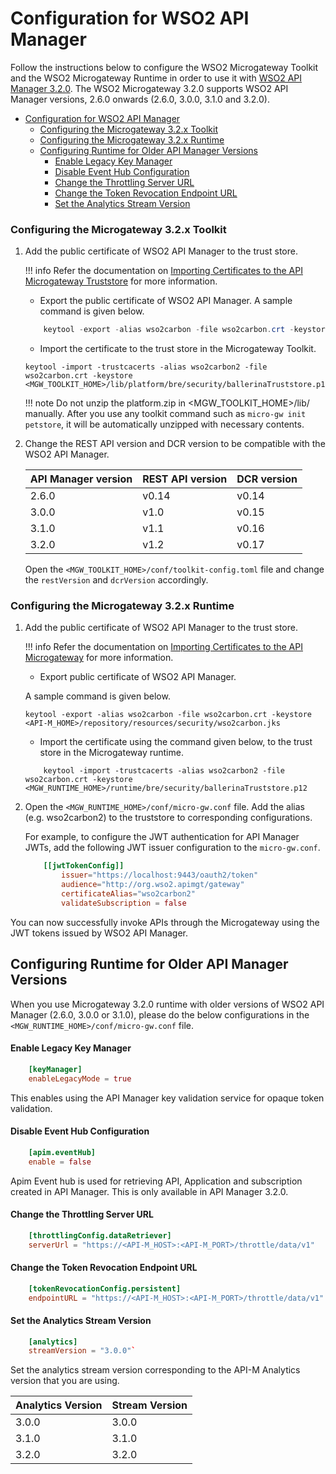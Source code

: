 # Configuration for WSO2 API Manager

Follow the instructions below to configure the WSO2 Microgateway Toolkit and the WSO2 Microgateway Runtime in order to use it with [WSO2 API Manager 3.2.0](https://apim.docs.wso2.com/en/3.2.0/). The WSO2 Microgateway 3.2.0 supports WSO2 API Manager versions, 2.6.0 onwards (2.6.0, 3.0.0, 3.1.0 and 3.2.0).

- [Configuration for WSO2 API Manager](#configuration-for-wso2-api-manager)
    - [Configuring the Microgateway 3.2.x Toolkit](#configuring-the-microgateway-32x-toolkit)
    - [Configuring the Microgateway 3.2.x Runtime](#configuring-the-microgateway-32x-runtime)
  - [Configuring Runtime for Older API Manager Versions](#configuring-runtime-for-older-api-manager-versions)
      - [Enable Legacy Key Manager](#enable-legacy-key-manager)
      - [Disable Event Hub Configuration](#disable-event-hub-configuration)
      - [Change the Throttling Server URL](#change-the-throttling-server-url)
      - [Change the Token Revocation Endpoint URL](#change-the-token-revocation-endpoint-url)
      - [Set the Analytics Stream Version](#set-the-analytics-stream-version)

### Configuring the Microgateway 3.2.x Toolkit

1.  Add the public certificate of WSO2 API Manager to the trust store.

    !!! info
        Refer the documentation on [Importing Certificates to the API Microgateway Truststore]({{base_url}}/how-tos/security/importing-certificates-to-the-api-microgateway-truststore/) for more information.

    - Export the public certificate of WSO2 API Manager.
    A sample command is given below.

    ``` java
        keytool -export -alias wso2carbon -file wso2carbon.crt -keystore <API-M_HOME>/repository/resources/security/wso2carbon.jks
    ```

    - Import the certificate to the trust store in the Microgateway Toolkit.

    ```tab="Example"
    keytool -import -trustcacerts -alias wso2carbon2 -file wso2carbon.crt -keystore <MGW_TOOLKIT_HOME>/lib/platform/bre/security/ballerinaTruststore.p12
    ```

    !!! note
        Do not unzip the platform.zip in <MGW_TOOLKIT_HOME>/lib/ manually. After you use any toolkit command such as `micro-gw init petstore`, it will be automatically unzipped with necessary contents.

2.  Change the REST API version and DCR version to be compatible with the WSO2 API Manager.

    | API Manager version | REST API version | DCR version |
    |---------------------|------------------|-------------|
    | 2.6.0               | v0.14            | v0.14       |
    | 3.0.0               | v1.0             | v0.15       |
    | 3.1.0               | v1.1             | v0.16       |
    | 3.2.0               | v1.2             | v0.17       |

    Open the `<MGW_TOOLKIT_HOME>/conf/toolkit-config.toml` file and change the `restVersion` and `dcrVersion` accordingly.

### Configuring the Microgateway 3.2.x Runtime
1.  Add the public certificate of WSO2 API Manager to the trust store.

    !!! info
        Refer the documentation on [Importing Certificates to the API Microgateway]({{base_url}}/how-tos/security/importing-certificates-to-the-api-microgateway-truststore/) for more information.

    - Export public certificate of WSO2 API Manager.

    A sample command is given below.

    ```tab="Example"
    keytool -export -alias wso2carbon -file wso2carbon.crt -keystore <API-M_HOME>/repository/resources/security/wso2carbon.jks
    ```

    - Import the certificate using the command given below, to the trust store in the Microgateway runtime.

    ```tab="Example"
        keytool -import -trustcacerts -alias wso2carbon2 -file wso2carbon.crt -keystore <MGW_RUNTIME_HOME>/runtime/bre/security/ballerinaTruststore.p12
    ```

2.  Open the `<MGW_RUNTIME_HOME>/conf/micro-gw.conf` file. Add the alias (e.g. wso2carbon2) to the truststore to corresponding configurations.
    
    For example, to configure the JWT authentication for API Manager JWTs, add the following JWT issuer configuration to the `micro-gw.conf`.


    ```toml tab="Format"
        [[jwtTokenConfig]]
            issuer="https://localhost:9443/oauth2/token"
            audience="http://org.wso2.apimgt/gateway"
            certificateAlias="wso2carbon2"
            validateSubscription = false
    ```

You can now successfully invoke APIs through the Microgateway using the JWT tokens issued by WSO2 API Manager.

## Configuring Runtime for Older API Manager Versions

When you use Microgateway 3.2.0 runtime with older versions of WSO2 API Manager (2.6.0, 3.0.0 or 3.1.0), please do the below configurations in the `<MGW_RUNTIME_HOME>/conf/micro-gw.conf` file.

#### Enable Legacy Key Manager

```toml tab="Example"
    [keyManager]
    enableLegacyMode = true
```

This enables using the API Manager key validation service for opaque token validation. 

#### Disable Event Hub Configuration

```toml tab="Example"
    [apim.eventHub]
    enable = false
```

Apim Event hub is used for retrieving API, Application and subscription created in API Manager. This is only available in API Manager 3.2.0.

#### Change the Throttling Server URL

```toml tab="Format"
    [throttlingConfig.dataRetriever]
    serverUrl = "https://<API-M_HOST>:<API-M_PORT>/throttle/data/v1"
```

#### Change the Token Revocation Endpoint URL

```toml tab="Format"
    [tokenRevocationConfig.persistent]
    endpointURL = "https://<API-M_HOST>:<API-M_PORT>/throttle/data/v1"
```

#### Set the Analytics Stream Version

```toml tab="Example"
    [analytics]
    streamVersion = "3.0.0"`
```

Set the analytics stream version corresponding to the API-M Analytics version that you are using.

|Analytics Version|Stream Version|
|-----------------|--------------|
|3.0.0|3.0.0|
|3.1.0|3.1.0|
|3.2.0|3.2.0|
